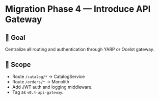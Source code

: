 # Migration Phase 4 — Introduce API Gateway

## 🎯 Goal
Centralize all routing and authentication through YARP or Ocelot gateway.

## 🧩 Scope
- Route `/catalog/*` → CatalogService
- Route `/orders/*` → Monolith
- Add JWT auth and logging middleware.
- Tag as `v0.4-api-gateway`.
